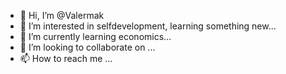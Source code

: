 - 👋 Hi, I’m @Valermak
- 👀 I’m interested in selfdevelopment, learning something new...
- 🌱 I’m currently learning economics...
- 💞️ I’m looking to collaborate on ...
- 📫 How to reach me ...

<!---
Valermak/Valermak is a ✨ special ✨ repository because its `README.md` (this file) appears on your GitHub profile.
You can click the Preview link to take a look at your changes.
--->
